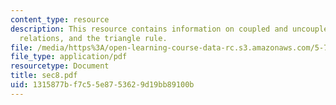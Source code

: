```yaml
---
content_type: resource
description: This resource contains information on coupled and uncoupled bases, recursion
  relations, and the triangle rule.
file: /media/https%3A/open-learning-course-data-rc.s3.amazonaws.com/5-73-introductory-quantum-mechanics-i-fall-2005/1315877bf7c55e8753629d19bb89100b_sec8.pdf
file_type: application/pdf
resourcetype: Document
title: sec8.pdf
uid: 1315877b-f7c5-5e87-5362-9d19bb89100b
---
```

